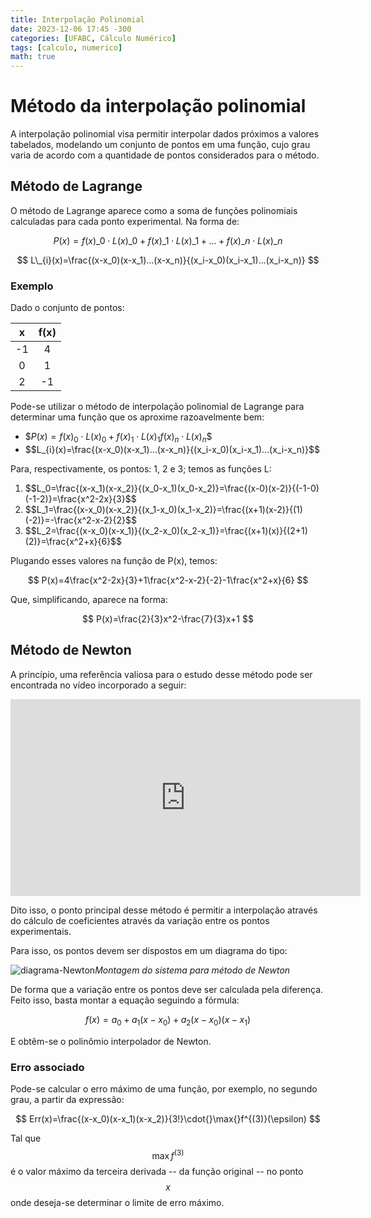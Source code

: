 ```yaml
---
title: Interpolação Polinomial
date: 2023-12-06 17:45 -300
categories: [UFABC, Cálculo Numérico]
tags: [calculo, numerico]
math: true
---
```


# Método da interpolação polinomial

A interpolação polinomial visa permitir interpolar dados próximos a valores tabelados, modelando um conjunto de pontos em uma função, cujo grau varia de acordo com a quantidade de pontos considerados para o método.

## Método de Lagrange

O método de Lagrange aparece como a soma de funções polinomiais calculadas para cada ponto experimental. Na forma de:

$$ P(x)=f(x)\_0\cdot{}L(x)\_0+f(x)\_1\cdot{}L(x)\_1+...+f(x)\_n\cdot{}L(x)\_n $$

$$ L\_{i}(x)=\frac{(x-x_0)(x-x_1)...(x-x_n)}{(x_i-x_0)(x_i-x_1)...(x_i-x_n)} $$

### Exemplo

Dado o conjunto de pontos:

|  x  | f(x) |
| :-: | :--: |
| -1  |  4   |
|  0  |  1   |
|  2  |  -1  |

Pode-se utilizar o método de interpolação polinomial de Lagrange para determinar uma função que os aproxime razoavelmente bem:

- \$$P(x)=f(x)_0\cdot{}L(x)_0+f(x)_1\cdot{}L(x)_1f(x)_n\cdot{}L(x)_n$$
- \$$L_{i}(x)=\frac{(x-x_0)(x-x_1)...(x-x_n)}{(x_i-x_0)(x_i-x_1)...(x_i-x_n)}$$

Para, respectivamente, os pontos: 1, 2 e 3; temos as funções L:

1. \$$L_0=\frac{(x-x_1)(x-x_2)}{(x_0-x_1)(x_0-x_2)}=\frac{(x-0)(x-2)}{(-1-0)(-1-2)}=\frac{x^2-2x}{3}$$
2. \$$L_1=\frac{(x-x_0)(x-x_2)}{(x_1-x_0)(x_1-x_2)}=\frac{(x+1)(x-2)}{(1)(-2)}=-\frac{x^2-x-2}{2}$$
3. \$$L_2=\frac{(x-x_0)(x-x_1)}{(x_2-x_0)(x_2-x_1)}=\frac{(x+1)(x)}{(2+1)(2)}=\frac{x^2+x}{6}$$

Plugando esses valores na função de P(x), temos:

$$ P(x)=4\frac{x^2-2x}{3}+1\frac{x^2-x-2}{-2}-1\frac{x^2+x}{6} $$

Que, simplificando, aparece na forma:

$$ P(x)=\frac{2}{3}x^2-\frac{7}{3}x+1 $$

## Método de Newton

A princípio, uma referência valiosa para o estudo desse método pode ser encontrada no vídeo incorporado a seguir:

<iframe width="560" height="315" src="https://www.youtube.com/embed/yuMjQPFiBe8?si=wqeBXG3rcmuBx5gg" title="YouTube video player" frameborder="0" allow="accelerometer; autoplay; clipboard-write; encrypted-media; gyroscope; picture-in-picture; web-share" allowfullscreen></iframe>

Dito isso, o ponto principal desse método é permitir a interpolação através do cálculo de coeficientes através da variação entre os pontos experimentais.

Para isso, os pontos devem ser dispostos em um diagrama do tipo:

![diagrama-Newton](https://arquivos.respondeai.com.br/seo-mirror/theory/2023/7f2139d3-7635-42dc-a045-7d9506796640.webp)_Montagem do sistema para método de Newton_

De forma que a variação entre os pontos deve ser calculada pela diferença. Feito isso, basta montar a equação seguindo a fórmula:

$$ f(x)=a_0+a_1(x-x_0)+a_2(x-x_0)(x-x_1) $$

E obtêm-se o polinômio interpolador de Newton.

### Erro associado

Pode-se calcular o erro máximo de uma função, por exemplo, no segundo grau, a partir da expressão:

$$ Err(x)=\frac{(x-x_0)(x-x_1)(x-x_2)}{3!}\cdot{}\max{}f^{(3)}(\epsilon) $$

Tal que $$\max{}f^{(3)}$$ é o valor máximo da terceira derivada -- da função original -- no ponto $$x$$ onde deseja-se determinar o limite de erro máximo.
